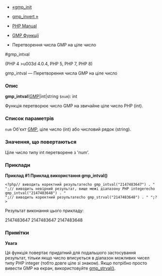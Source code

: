 - [«gmp_init](function.gmp-init.md)
- [gmp_invert »](function.gmp-invert.md)

- [PHP Manual](index.md)
- [GMP Функції](ref.gmp.md)
- Перетворення числа GMP на ціле число

#gmp_intval

(PHP 4 \>u003d 4.0.4, PHP 5, PHP 7, PHP 8)

gmp_intval — Перетворення числа GMP на ціле число

### Опис

**gmp_intval**([GMP](class.gmp.md)\|int\|string `$num`): int

Функція перетворює число GMP на звичайне ціле число PHP (int).

### Список параметрів

`num`
Об'єкт [GMP](class.gmp.md), ціле число (int) або числовий рядок
(string).

### Значення, що повертаються

Ціле число типу int перетворене з 'num'.

### Приклади

**Приклад #1 Приклад використання **gmp_intval()****

`<?php// виводить коректний результатecho gmp_intval("2147483647") . "
";// виводить невірний результат, вище межі діапазону PHP integerecho gmp_intval("2147483648") . "
";// виводить коректний результатecho gmp_strval("2147483648") . "
";?> `

Результат виконання цього прикладу:

2147483647
2147483647
2147483648

### Примітки

**Увага**

Ця функція повертає придатний для подальшого застосування результат,
тільки якщо число вписується в діапазон можливих чисел типу PHP
integer (тобто довге ціле зі знаком). Якщо потрібно просто
вивести GMP на екран, використовуйте
[gmp_strval()](function.gmp-strval.md).
